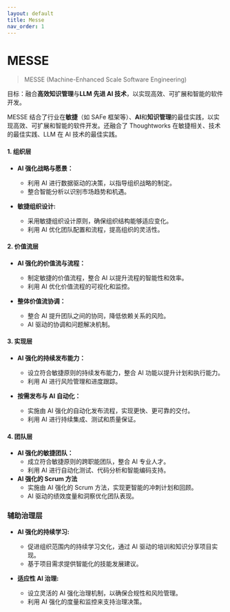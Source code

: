 ```yaml
---
layout: default
title: Messe
nav_order: 1
---
```


# MESSE

> MESSE (Machine-Enhanced Scale Software Engineering)

目标：融合**高效知识管理**与**LLM 先进 AI 技术**，以实现高效、可扩展和智能的软件开发。

MESSE 结合了行业在**敏捷**（如 SAFe 框架等）、**AI**和**知识管理**的最佳实践，以实现高效、可扩展和智能的软件开发。还融合了
Thoughtworks 在敏捷相关、技术的最佳实践、LLM 在 AI 技术的最佳实践。

#### 1. **组织层**

- **AI 强化战略与愿景：**
    - 利用 AI 进行数据驱动的决策，以指导组织战略的制定。
    - 整合智能分析以识别市场趋势和机遇。

- **敏捷组织设计:**
    - 采用敏捷组织设计原则，确保组织结构能够适应变化。
    - 利用 AI 优化团队配置和流程，提高组织的灵活性。

#### 2. **价值流层**

- **AI 强化的价值流与流程：**
    - 制定敏捷的价值流程，整合 AI 以提升流程的智能性和效率。
    - 利用 AI 优化价值流程的可视化和监控。

- **整体价值流协调：**
    - 整合 AI 提升团队之间的协同，降低依赖关系的风险。
    - AI 驱动的协调和问题解决机制。

#### 3. **实现层**

- **AI 强化的持续发布能力：**
    - 设立符合敏捷原则的持续发布能力，整合 AI 功能以提升计划和执行能力。
    - 利用 AI 进行风险管理和进度跟踪。

- **按需发布与 AI 自动化：**
    - 实施由 AI 强化的自动化发布流程，实现更快、更可靠的交付。
    - 利用 AI 进行持续集成、测试和质量保证。

#### 4. **团队层**

- **AI 强化的敏捷团队：**
    - 成立符合敏捷原则的跨职能团队，整合 AI 专业人才。
    - 利用 AI 进行自动化测试、代码分析和智能编码支持。
- **AI 强化的 Scrum 方法**
    - 实施由 AI 强化的 Scrum 方法，实现更智能的冲刺计划和回顾。
    - AI 驱动的绩效度量和洞察优化团队表现。

### 辅助治理层

- **AI 强化的持续学习:**
    - 促进组织范围内的持续学习文化，通过 AI 驱动的培训和知识分享项目实现。
    - 基于项目需求提供智能化的技能发展建议。

- **适应性 AI 治理:**
    - 设立灵活的 AI 强化治理机制，以确保合规性和风险管理。
    - 利用 AI 强化的度量和监控来支持治理决策。

